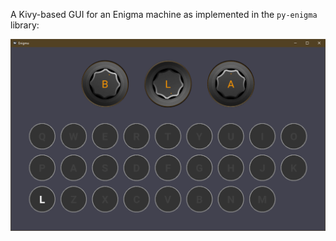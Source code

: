 A Kivy-based GUI for an Enigma machine as implemented in the `py-enigma` library:

![alt tag](screenshot.png)
